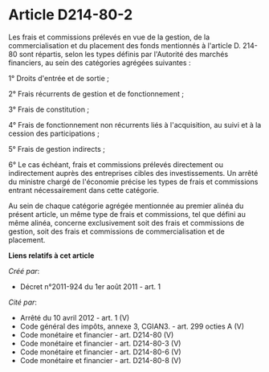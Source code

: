 # Article D214-80-2

Les frais et commissions prélevés en vue de la gestion, de la commercialisation et du placement des fonds mentionnés à
l'article D. 214-80 sont répartis, selon les types définis par l'Autorité des marchés financiers, au sein des catégories
agrégées suivantes :

1° Droits d'entrée et de sortie ;

2° Frais récurrents de gestion et de fonctionnement ;

3° Frais de constitution ;

4° Frais de fonctionnement non récurrents liés à l'acquisition, au suivi et à la cession des participations ;

5° Frais de gestion indirects ;

6° Le cas échéant, frais et commissions prélevés directement ou indirectement auprès des entreprises cibles des
investissements. Un arrêté du ministre chargé de l'économie précise les types de frais et commissions entrant nécessairement
dans cette catégorie.

Au sein de chaque catégorie agrégée mentionnée au premier alinéa du présent article, un même type de frais et commissions,
tel que défini au même alinéa, concerne exclusivement soit des frais et commissions de gestion, soit des frais et commissions
de commercialisation et de placement.

**Liens relatifs à cet article**

_Créé par_:

  - Décret n°2011-924 du 1er août 2011 - art. 1

_Cité par_:

  - Arrêté du 10 avril 2012 - art. 1 (V)
  - Code général des impôts, annexe 3, CGIAN3. - art. 299 octies A (V)
  - Code monétaire et financier - art. D214-80 (V)
  - Code monétaire et financier - art. D214-80-3 (V)
  - Code monétaire et financier - art. D214-80-6 (V)
  - Code monétaire et financier - art. D214-80-8 (V)
